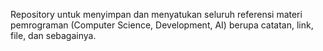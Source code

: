 Repository untuk menyimpan dan menyatukan seluruh referensi materi pemrograman (Computer Science, Development, AI) berupa catatan, link, file, dan sebagainya.
